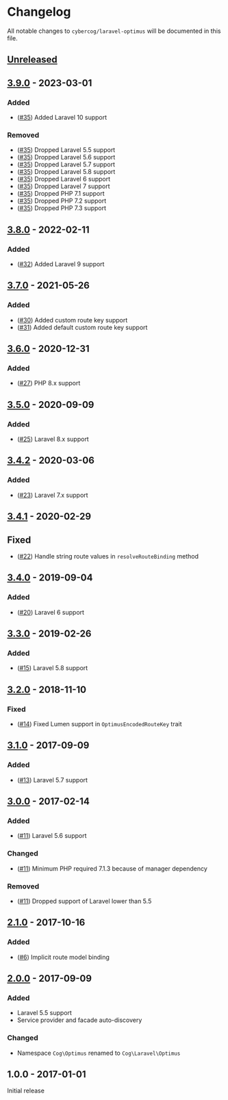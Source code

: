# Changelog

All notable changes to `cybercog/laravel-optimus` will be documented in this file.

## [Unreleased]

## [3.9.0] - 2023-03-01

### Added

- ([#35]) Added Laravel 10 support

### Removed

- ([#35]) Dropped Laravel 5.5 support
- ([#35]) Dropped Laravel 5.6 support
- ([#35]) Dropped Laravel 5.7 support
- ([#35]) Dropped Laravel 5.8 support
- ([#35]) Dropped Laravel 6 support
- ([#35]) Dropped Laravel 7 support
- ([#35]) Dropped PHP 7.1 support
- ([#35]) Dropped PHP 7.2 support
- ([#35]) Dropped PHP 7.3 support

## [3.8.0] - 2022-02-11

### Added

- ([#32]) Added Laravel 9 support

## [3.7.0] - 2021-05-26

### Added

- ([#30]) Added custom route key support
- ([#31]) Added default custom route key support

## [3.6.0] - 2020-12-31

### Added

- ([#27]) PHP 8.x support

## [3.5.0] - 2020-09-09

### Added

- ([#25]) Laravel 8.x support

## [3.4.2] - 2020-03-06

### Added

- ([#23]) Laravel 7.x support

## [3.4.1] - 2020-02-29

## Fixed

- ([#22]) Handle string route values in `resolveRouteBinding` method

## [3.4.0] - 2019-09-04

### Added

- ([#20]) Laravel 6 support

## [3.3.0] - 2019-02-26

### Added

- ([#15]) Laravel 5.8 support

## [3.2.0] - 2018-11-10

### Fixed

- ([#14]) Fixed Lumen support in `OptimusEncodedRouteKey` trait

## [3.1.0] - 2017-09-09

### Added

- ([#13]) Laravel 5.7 support

## [3.0.0] - 2017-02-14

### Added

- ([#11]) Laravel 5.6 support

### Changed

- ([#11]) Minimum PHP required 7.1.3 because of manager dependency

### Removed

- ([#11]) Dropped support of Laravel lower than 5.5

## [2.1.0] - 2017-10-16

### Added

- ([#6]) Implicit route model binding

## [2.0.0] - 2017-09-09

### Added

- Laravel 5.5 support
- Service provider and facade auto-discovery

### Changed

- Namespace `Cog\Optimus` renamed to `Cog\Laravel\Optimus`

## 1.0.0 - 2017-01-01

Initial release

[Unreleased]: https://github.com/cybercog/laravel-optimus/compare/3.9.0...master
[3.9.0]: https://github.com/cybercog/laravel-optimus/compare/3.8.0...3.9.0
[3.8.0]: https://github.com/cybercog/laravel-optimus/compare/3.7.0...3.8.0
[3.7.0]: https://github.com/cybercog/laravel-optimus/compare/3.6.0...3.7.0
[3.6.0]: https://github.com/cybercog/laravel-optimus/compare/3.5.0...3.6.0
[3.5.0]: https://github.com/cybercog/laravel-optimus/compare/3.4.2...3.5.0
[3.4.2]: https://github.com/cybercog/laravel-optimus/compare/3.4.1...3.4.2
[3.4.1]: https://github.com/cybercog/laravel-optimus/compare/3.4.0...3.4.1
[3.4.0]: https://github.com/cybercog/laravel-optimus/compare/3.3.0...3.4.0
[3.3.0]: https://github.com/cybercog/laravel-optimus/compare/3.2.0...3.3.0
[3.2.0]: https://github.com/cybercog/laravel-optimus/compare/3.1.0...3.2.0
[3.1.0]: https://github.com/cybercog/laravel-optimus/compare/3.0.0...3.1.0
[3.0.0]: https://github.com/cybercog/laravel-optimus/compare/2.1.0...3.0.0
[2.1.0]: https://github.com/cybercog/laravel-optimus/compare/2.0.0...2.1.0
[2.0.0]: https://github.com/cybercog/laravel-optimus/compare/1.0.0...2.0.0

[#35]: https://github.com/cybercog/laravel-optimus/pull/35
[#32]: https://github.com/cybercog/laravel-optimus/pull/32
[#31]: https://github.com/cybercog/laravel-optimus/pull/31
[#30]: https://github.com/cybercog/laravel-optimus/pull/30
[#27]: https://github.com/cybercog/laravel-optimus/pull/27
[#25]: https://github.com/cybercog/laravel-optimus/pull/25
[#23]: https://github.com/cybercog/laravel-optimus/pull/23
[#22]: https://github.com/cybercog/laravel-optimus/pull/22
[#20]: https://github.com/cybercog/laravel-optimus/pull/20
[#15]: https://github.com/cybercog/laravel-optimus/pull/15
[#14]: https://github.com/cybercog/laravel-optimus/pull/14
[#13]: https://github.com/cybercog/laravel-optimus/pull/13
[#11]: https://github.com/cybercog/laravel-optimus/pull/11
[#6]: https://github.com/cybercog/laravel-optimus/pull/6
